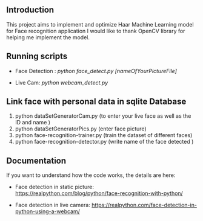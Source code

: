 ## Introduction

This project aims to implement and optimize Haar Machine Learning model for Face recognition application
I would like to thank OpenCV library for helping me implement the model.

## Running scripts

* Face Detection : _python face_detect.py [nameOfYourPictureFile]_

* Live Cam: _python webcam_detect.py_

## Link face with personal data in sqlite Database

1. python dataSetGeneratorCam.py (to enter your live face as well as the ID and name )
2. python dataSetGeneratorPics.py (enter face picture)
3. python face-recognition-trainer.py (train the dataset of different faces)
4. python face-recognition-detector.py (write name of the face detected )


## Documentation

If you want to understand how the code works, the details are here:

* Face detection in static picture: https://realpython.com/blog/python/face-recognition-with-python/

* Face detection in live camera: https://realpython.com/face-detection-in-python-using-a-webcam/